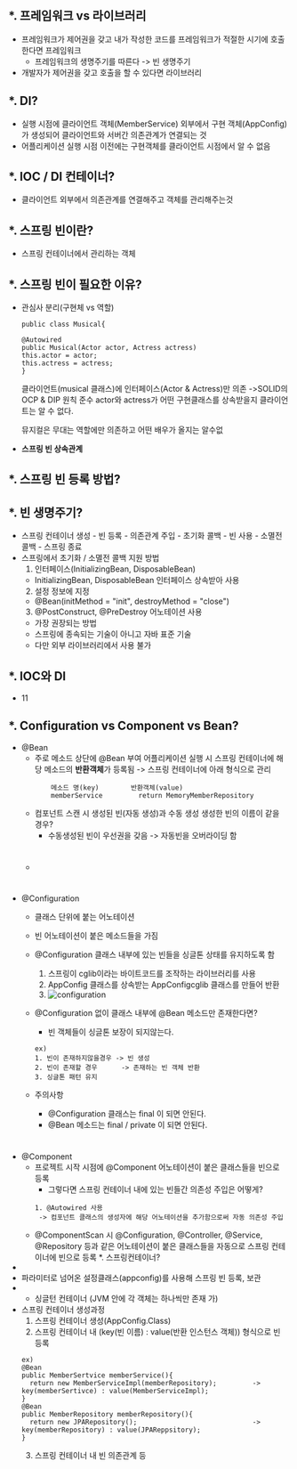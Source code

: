 *. 프레임워크 vs 라이브러리
  -
  - 프레임워크가 제어권을 갖고 내가 작성한 코드를 프레임워크가 적절한 시기에 호출한다면 프레임워크
    - 프레임워크의 생명주기를 따른다 -> 빈 생명주기
  - 개발자가 제어권을 갖고 호출을 할 수 있다면 라이브러리


*. DI?
  -
  - 실행 시점에 클라이언트 객체(MemberService) 외부에서 구현 객체(AppConfig)가 생성되어 클라이언트와 서버간 의존관계가 연결되는 것
  - 어플리케이션 실행 시점 이전에는 구현객체를 클라이언트 시점에서 알 수 없음


*. IOC / DI 컨테이너?
  -
  - 클라이언트 외부에서 의존관계를 연결해주고 객체를 관리해주는것


*. 스프링 빈이란?
  -
  - 스프링 컨테이너에서 관리하는 객체


*. 스프링 빈이 필요한 이유?
  -
  - 관심사 분리(구현체 vs 역할)
      ```
      public class Musical{
      
      @Autowired
      public Musical(Actor actor, Actress actress)
      this.actor = actor;
      this.actress = actress;
      }
      ```
      클라이언트(musical 클래스)에 인터페이스(Actor & Actress)만 의존 ->SOLID의 OCP & DIP 원칙 준수
      actor와 actress가 어떤 구현클래스를 상속받을지 클라이언트는 알 수 없다.
      
      뮤지컬은 무대는 역할에만 의존하고 어떤 배우가 올지는 알수없
      
   - **스프링 빈 상속관계**
     
      
  
*. 스프링 빈 등록 방법?
  - 
 
 
*. 빈 생명주기?
  - 
  - 스프링 컨테이너 생성 - 빈 등록 - 의존관계 주입 - 초기화 콜백 - 빈 사용 - 소멸전 콜백 - 스프링 종료
  - 스프링에서 초기화 / 소멸전 콜백 지원 방법
    1. 인터페이스(InitializingBean, DisposableBean)
      - InitializingBean, DisposableBean 인터페이스 상속받아 사용  
    2. 설정 정보에 지정
      - @Bean(initMethod = "init", destroyMethod = "close") 
    3. @PostConstruct, @PreDestroy 어노테이션 사용 
      - 가장 권장되는 방법
      - 스프링에 종속되는 기술이 아니고 자바 표준 기술 
      - 다만 외부 라이브러리에서 사용 불가 
 
 
*. IOC와 DI
   - 
   - 11
 
*. Configuration vs Component vs Bean?
  -
  - @Bean
    - 주로 메소드 상단에 @Bean 부여
      어플리케이션 실행 시 스프링 컨테이너에 해당 메소드의 **반환객체**가 등록됨
        -> 스프링 컨테이너에 아래 형식으로 관리
        ```
            메소드 명(key)        반환객체(value)
            memberService         return MemoryMemberRepository
        ```  
    - 컴포넌트 스캔 시 생성된 빈(자동 생성)과 수동 생성 생성한 빈의 이름이 같을 경우?
      - 수동생성된 빈이 우선권을 갖음 -> 자동빈을 오버라이딩 함 
    - 
        #  
        #  
        #
  - @Configuration
    - 클래스 단위에 붙는 어노테이션
    - 빈 어노테이션이 붙은 메소드들을 가짐
    - @Configuration 클래스 내부에 있는 빈들을 싱글톤 상태를 유지하도록 함
      1. 스프링이 cglib이라는 바이트코드를 조작하는 라이브러리를 사용
      2. AppConfig 클래스를 상속받는 AppConfigcglib 클래스를 만들어 반환
      3. ![configuration](https://user-images.githubusercontent.com/81909140/208280489-f80da711-384b-4fff-a62a-a97b0dffd701.png)
    - @Configuration 없이 클래스 내부에 @Bean 메소드만 존재한다면?
      - 빈 객체들이 싱글톤 보장이 되지않는다.
      ```
      ex)
      1. 빈이 존재하지않을경우 -> 빈 생성
      2. 빈이 존재할 경우      -> 존재하는 빈 객체 반환
      3. 싱글톤 패턴 유지
      ```
    - 주의사항
      - @Configuration 클래스는 final 이 되면 안된다. 
      - @Bean 메소드는 final / private 이 되면 안된다. 
        
        
      #  
      #
  - @Component
    - 프로젝트 시작 시점에 @Component 어노테이션이 붙은 클래스들을 빈으로 등록 
      - 그렇다면 스프링 컨테이너 내에 있는 빈들간 의존성 주입은 어떻게?
      ```
      1. @Autowired 사용
       -> 컴포넌트 클래스의 생성자에 해당 어노테이션을 추가함으로써 자동 의존성 주입 
      ```
    - @ComponentScan 시 @Configuration, @Controller, @Service, @Repository 등과 같은 어노테이션이 붙은 클래스들을 자동으로 스프링 컨테이너에 빈으로 등록 
*. 스프링컨테이너?
  - 
  -  파라미터로 넘어온 설정클래스(appconfig)를 사용해 스프링 빈 등록, 보관
  -   * 싱글턴 컨테이너 (JVM 안에 각 객체는 하나씩만 존재 가)
  - 스프링 컨테이너 생성과정
    1. 스프링 컨테이너 생성(AppConfig.Class)
    2. 스프링 컨테이너 내 (key(빈 이름) : value(반환 인스턴스 객체)) 형식으로 빈 등록
    ```
    ex)
    @Bean
    public MemberSertvice memberService(){
      return new MemberServiceImpl(memberRepository);         -> key(memberSertivce) : value(MemberServiceImpl);
    }
    @Bean
    public MemberRepository memberRepository(){
      return new JPARepository();                             -> key(memberRepository) : value(JPAReppsitory);
    }
    ```
    3. 스프링 컨테이너 내 빈 의존관계 등
    
    
    
    
    
    

